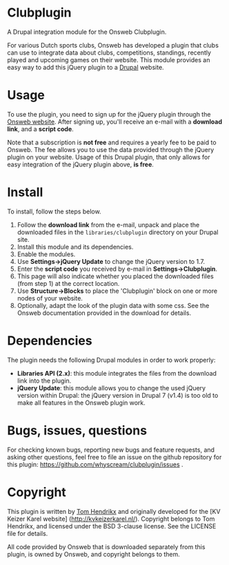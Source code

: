 Clubplugin
==========

A Drupal integration module for the Onsweb Clubplugin.

For various Dutch sports clubs, Onsweb has developed a plugin that clubs can
use to integrate data about clubs, competitions, standings, recently
played and upcoming games on their website. This module provides an easy way 
to add this jQuery plugin to a [Drupal](http://www.drupal.org) website.


Usage
=====

To use the plugin, you need to sign up for the jQuery plugin through the 
[Onsweb website](http://www.onswebbond.nl/voor-verenigingen/). After signing
up, you'll receive an e-mail with a **download link**, and a **script code**.

Note that a subscription is **not free** and requires a yearly fee to be paid
to Onsweb. The fee allows you to use the data provided through the jQuery
plugin on your website. Usage of this Drupal plugin, that only allows for easy
integration of the jQuery plugin above, **is free**.


Install
=======

To install, follow the steps below.

1. Follow the **download link** from the e-mail, unpack and place the
   downloaded files in the `libraries/clubplugin` directory on your Drupal site.
2. Install this module and its dependencies.
3. Enable the modules.
4. Use **Settings->jQuery Update** to change the jQuery version to 1.7.
5. Enter the **script code** you received by e-mail in **Settings->Clubplugin**.
6. This page will also indicate whether you placed the downloaded files 
   (from step 1) at the correct location. 
7. Use **Structure->Blocks** to place the 'Clubplugin' block on one or more 
   nodes of your website.
8. Optionally, adapt the look of the plugin data with some css. See the
   Onsweb documentation provided in the download for details.


Dependencies
============

The plugin needs the following Drupal modules in order to work properly:
- **Libraries API (2.x)**: this module integrates the files from the download
  link into the plugin.
- **jQuery Update**: this module allows you to change the used jQuery version
  within Drupal: the jQuery version in Drupal 7 (v1.4) is too old to make all
  features in the Onsweb plugin work.


Bugs, issues, questions
=======================

For checking known bugs, reporting new bugs and feature requests, and asking
other questions, feel free to file an issue on the github repository for this 
plugin: https://github.com/whyscream/clubplugin/issues .

Copyright
=========

This plugin is written by [Tom Hendrikx](http://www.tomhendrikx.nl) and 
originally developed for the [KV Keizer Karel website]
(http://kvkeizerkarel.nl/). Copyright belongs to Tom Hendrikx, and
licensed under the BSD 3-clause license. See the LICENSE file for details.

All code provided by Onsweb that is downloaded separately from this plugin,
is owned by Onsweb, and copyright belongs to them.
